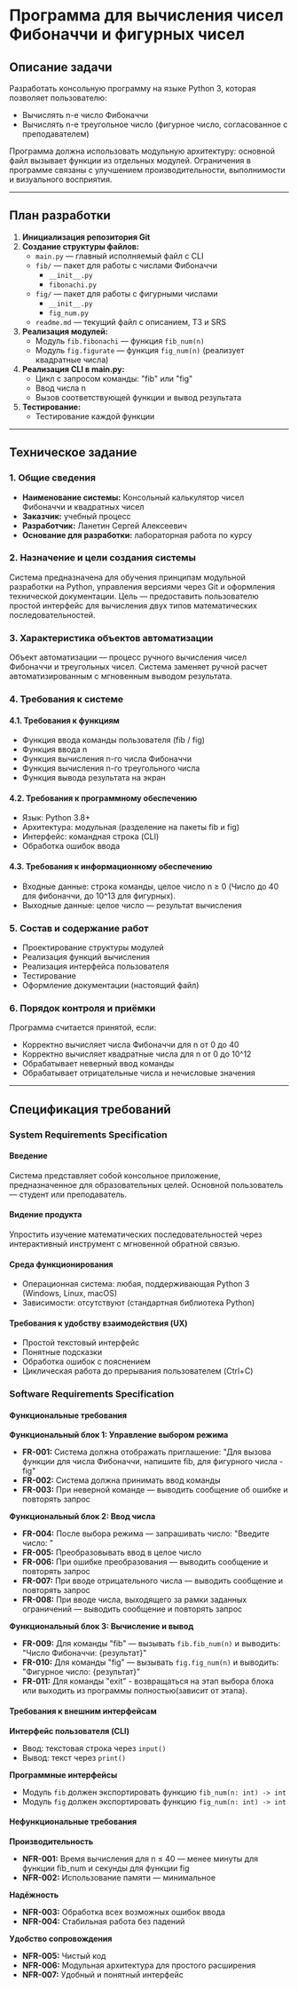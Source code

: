 # Программа для вычисления чисел Фибоначчи и фигурных чисел

## Описание задачи

Разработать консольную программу на языке Python 3, которая позволяет пользователю:
- Вычислять n-е число Фибоначчи
- Вычислять n-е треугольное число (фигурное число, согласованное с преподавателем)

Программа должна использовать модульную архитектуру: основной файл вызывает функции из отдельных модулей.
Ограничения в программе связаны с улучшением производительности, выполнимости и визуального восприятия.

---

## План разработки

1. **Инициализация репозитория Git**
2. **Создание структуры файлов:**
   - `main.py` — главный исполняемый файл с CLI
   - `fib/` — пакет для работы с числами Фибоначчи
     - `__init__.py`
     - `fibonachi.py`
   - `fig/` — пакет для работы с фигурными числами
     - `__init__.py`
     - `fig_num.py`
   - `readme.md` — текущий файл с описанием, ТЗ и SRS
3. **Реализация модулей:**
   - Модуль `fib.fibonachi` — функция `fib_num(n)`
   - Модуль `fig.figurate` — функция `fig_num(n)` (реализует квадратные числа)
4. **Реализация CLI в main.py:**
   - Цикл с запросом команды: "fib" или "fig"
   - Ввод числа n
   - Вызов соответствующей функции и вывод результата
5. **Тестирование:**
   - Тестирование каждой функции

---

##  Техническое задание

### 1. Общие сведения
- **Наименование системы:** Консольный калькулятор чисел Фибоначчи и квадратных чисел
- **Заказчик:** учебный процесс
- **Разработчик:** Ланетин Сергей Алексеевич
- **Основание для разработки:** лабораторная работа по курсу

### 2. Назначение и цели создания системы
Система предназначена для обучения принципам модульной разработки на Python, управления версиями через Git и оформления технической документации. Цель — предоставить пользователю простой интерфейс для вычисления двух типов математических последовательностей.

### 3. Характеристика объектов автоматизации
Объект автоматизации — процесс ручного вычисления чисел Фибоначчи и треугольных чисел. Система заменяет ручной расчет автоматизированным с мгновенным выводом результата.

### 4. Требования к системе

#### 4.1. Требования к функциям
- Функция ввода команды пользователя (fib / fig)
- Функция ввода n
- Функция вычисления n-го числа Фибоначчи
- Функция вычисления n-го треугольного числа
- Функция вывода результата на экран

#### 4.2. Требования к программному обеспечению
- Язык: Python 3.8+
- Архитектура: модульная (разделение на пакеты fib и fig)
- Интерфейс: командная строка (CLI)
- Обработка ошибок ввода

#### 4.3. Требования к информационному обеспечению
- Входные данные: строка команды, целое число n ≥ 0 (Число до 40 для фибоначчи, до 10^13 для фигурных). 
- Выходные данные: целое число — результат вычисления

### 5. Состав и содержание работ
- Проектирование структуры модулей
- Реализация функций вычисления
- Реализация интерфейса пользователя
- Тестирование
- Оформление документации (настоящий файл)

### 6. Порядок контроля и приёмки
Программа считается принятой, если:
- Корректно вычисляет числа Фибоначчи для n от 0 до 40
- Корректно вычисляет квадратные числа для n от 0 до 10^12
- Обрабатывает неверный ввод команды
- Обрабатывает отрицательные числа и нечисловые значения

---

##  Спецификация требований

### System Requirements Specification

#### Введение
Система представляет собой консольное приложение, предназначенное для образовательных целей. Основной пользователь — студент или преподаватель.

#### Видение продукта
Упростить изучение математических последовательностей через интерактивный инструмент с мгновенной обратной связью.

#### Среда функционирования
- Операционная система: любая, поддерживающая Python 3 (Windows, Linux, macOS)
- Зависимости: отсутствуют (стандартная библиотека Python)

#### Требования к удобству взаимодействия (UX)
- Простой текстовый интерфейс
- Понятные подсказки
- Обработка ошибок с пояснением
- Циклическая работа до прерывания пользователем (Ctrl+C)

### Software Requirements Specification

#### Функциональные требования

**Функциональный блок 1: Управление выбором режима**
- **FR-001:** Система должна отображать приглашение: "Для вызова функции для числа Фибоначчи, напишите fib, для фигурного числа - fig"
- **FR-002:** Система должна принимать ввод команды
- **FR-003:** При неверной команде — выводить сообщение об ошибке и повторять запрос

**Функциональный блок 2: Ввод числа**
- **FR-004:** После выбора режима — запрашивать число: "Введите число: "
- **FR-005:** Преобразовывать ввод в целое число
- **FR-006:** При ошибке преобразования — выводить сообщение и повторять запрос
- **FR-007:** При вводе отрицательного числа — выводить сообщение и повторять запрос
- **FR-008:** При вводе числа, выходящего за рамки заданных ограничений — выводить сообщение и повторять запрос

**Функциональный блок 3: Вычисление и вывод**
- **FR-009:** Для команды "fib" — вызывать `fib.fib_num(n)` и выводить: "Число Фибоначчи: {результат}"
- **FR-010:** Для команды "fig" — вызывать `fig.fig_num(n)` и выводить: "Фигурное число: {результат}"
- **FR-011:** Для команды "exit" - возвращаться на этап выбора блока или выходить из программы полностью(зависит от этапа).

#### Требования к внешним интерфейсам

**Интерфейс пользователя (CLI)**
- Ввод: текстовая строка через `input()`
- Вывод: текст через `print()`

**Программные интерфейсы**
- Модуль `fib` должен экспортировать функцию `fib_num(n: int) -> int`
- Модуль `fig` должен экспортировать функцию `fig_num(n: int) -> int`

#### Нефункциональные требования

**Производительность**
- **NFR-001:** Время вычисления для n ≤ 40 — менее минуты для функции fib_num и секунды для функции fig
- **NFR-002:** Использование памяти — минимальное

**Надёжность**
- **NFR-003:** Обработка всех возможных ошибок ввода
- **NFR-004:** Стабильная работа без падений

**Удобство сопровождения**
- **NFR-005:** Чистый код
- **NFR-006:** Модульная архитектура для простого расширения
- **NFR-007:** Удобный и понятный интерфейс
